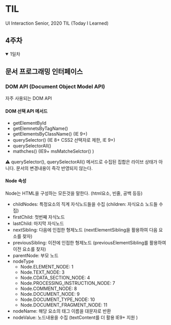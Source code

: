 # TIL

UI Interaction Senior, 2020 TIL (Today I Learned)

## 4주차

<!-- 4주 1일차  -->
<details open>

<summary>1일차</summary>

## 문서 프로그래밍 인터페이스

### DOM API (Document Object Model API)

자주 사용되는 DOM API

#### DOM 선택 API 메서드

- getElementById
- getElemnetsByTagName()
- getElementsByClassName() (IE 9+)
- querySelector() (IE 8+ CSS2 선택자로 제한, IE 9+)
- querySelectorAll()
- mathches() (IE9+ msMatcheSelctor() )

⚠️ querySelector(), querySelectorAll() 메서드로 수집된 집합은 라이브 상태가 아니다. 문서의 변경내용이 즉각 반영되지 않는다.

#### Node 속성

Node는 HTML을 구성하는 모든것을 말한다. (html요소, 빈줄, 공백 등등)

- childNodes: 특정요소의 직계 자식노드들을 수집 (children: 자식요소 노드들 수집)
- firstChild: 첫번째 자식노드
- lastChild: 마지막 자식노드
- nextSibling: 다음에 인접한 형제노드 (nextElementSibling을 활용하여 다음 요소를 찾자)
- previousSibling: 이전에 인접한 형제노드 (previousElementSibling를 활용하여 이전 요소를 찾자)
- parentNode: 부모 노드
- nodeType
  - Node.ELEMENT_NODE: 1
  - Node.TEXT_NODE: 3
  - Node.CDATA_SECTION_NODE: 4
  - Node.PROCESSING_INSTRUCTION_NODE: 7
  - Node.COMMENT_NODE: 8
  - Node.DOCUMENT_NODE: 9
  - Node.DOCUMENT_TYPE_NODE: 10
  - Node.DOCUMENT_FRAGMENT_NODE: 11
- nodeName: 해당 요소의 태그 이름을 대문자로 반환
- nodeValue: 노드내용을 수집 (textContent를 더 활용 IE9+ 지원 )
</details>
<!-- // 4주 1일차  -->
